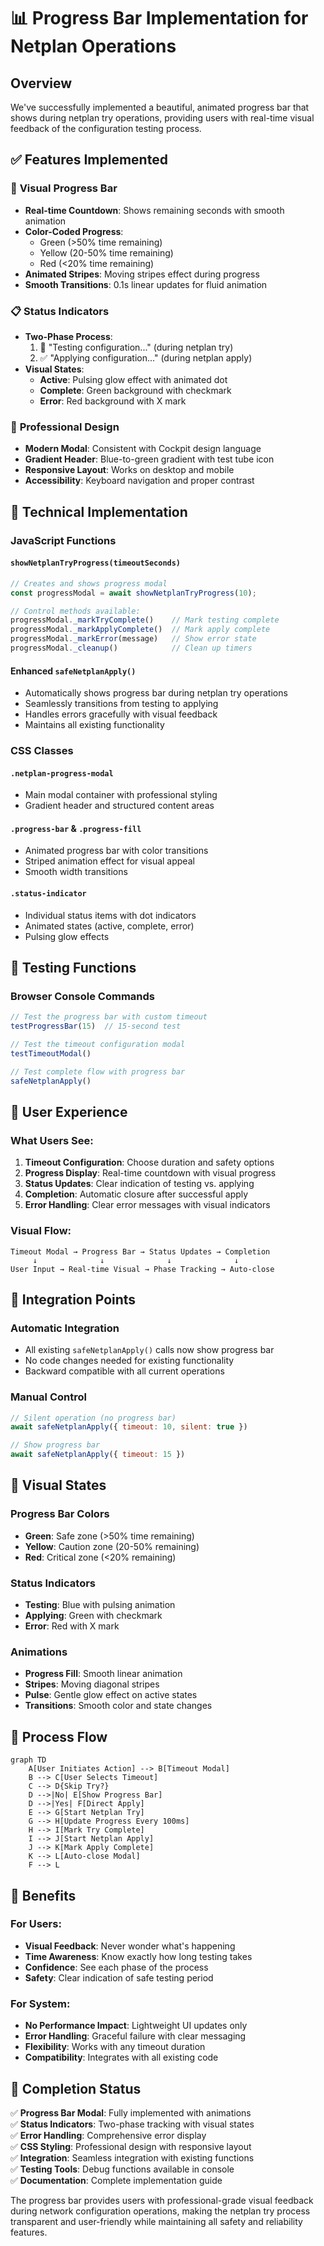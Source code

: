 # 📊 Progress Bar Implementation for Netplan Operations

## Overview
We've successfully implemented a beautiful, animated progress bar that shows during netplan try operations, providing users with real-time visual feedback of the configuration testing process.

## ✅ Features Implemented

### 🎯 **Visual Progress Bar**
- **Real-time Countdown**: Shows remaining seconds with smooth animation
- **Color-Coded Progress**: 
  - Green (>50% time remaining)
  - Yellow (20-50% time remaining) 
  - Red (<20% time remaining)
- **Animated Stripes**: Moving stripes effect during progress
- **Smooth Transitions**: 0.1s linear updates for fluid animation

### 📋 **Status Indicators**
- **Two-Phase Process**:
  1. 🧪 "Testing configuration..." (during netplan try)
  2. ✅ "Applying configuration..." (during netplan apply)
- **Visual States**:
  - **Active**: Pulsing glow effect with animated dot
  - **Complete**: Green background with checkmark
  - **Error**: Red background with X mark

### 🎨 **Professional Design**
- **Modern Modal**: Consistent with Cockpit design language
- **Gradient Header**: Blue-to-green gradient with test tube icon
- **Responsive Layout**: Works on desktop and mobile
- **Accessibility**: Keyboard navigation and proper contrast

## 🔧 Technical Implementation

### JavaScript Functions

#### `showNetplanTryProgress(timeoutSeconds)`
```javascript
// Creates and shows progress modal
const progressModal = await showNetplanTryProgress(10);

// Control methods available:
progressModal._markTryComplete()    // Mark testing complete
progressModal._markApplyComplete()  // Mark apply complete  
progressModal._markError(message)   // Show error state
progressModal._cleanup()            // Clean up timers
```

#### Enhanced `safeNetplanApply()`
- Automatically shows progress bar during netplan try operations
- Seamlessly transitions from testing to applying
- Handles errors gracefully with visual feedback
- Maintains all existing functionality

### CSS Classes

#### `.netplan-progress-modal`
- Main modal container with professional styling
- Gradient header and structured content areas

#### `.progress-bar` & `.progress-fill`
- Animated progress bar with color transitions
- Striped animation effect for visual appeal
- Smooth width transitions

#### `.status-indicator`
- Individual status items with dot indicators
- Animated states (active, complete, error)
- Pulsing glow effects

## 🧪 Testing Functions

### Browser Console Commands
```javascript
// Test the progress bar with custom timeout
testProgressBar(15)  // 15-second test

// Test the timeout configuration modal
testTimeoutModal()

// Test complete flow with progress bar
safeNetplanApply()
```

## 📱 User Experience

### What Users See:
1. **Timeout Configuration**: Choose duration and safety options
2. **Progress Display**: Real-time countdown with visual progress
3. **Status Updates**: Clear indication of testing vs. applying
4. **Completion**: Automatic closure after successful apply
5. **Error Handling**: Clear error messages with visual indicators

### Visual Flow:
```
Timeout Modal → Progress Bar → Status Updates → Completion
     ↓              ↓              ↓              ↓
User Input → Real-time Visual → Phase Tracking → Auto-close
```

## 🎯 Integration Points

### Automatic Integration
- All existing `safeNetplanApply()` calls now show progress bar
- No code changes needed for existing functionality
- Backward compatible with all current operations

### Manual Control
```javascript
// Silent operation (no progress bar)
await safeNetplanApply({ timeout: 10, silent: true })

// Show progress bar
await safeNetplanApply({ timeout: 15 })
```

## 🎨 Visual States

### Progress Bar Colors
- **Green**: Safe zone (>50% time remaining)
- **Yellow**: Caution zone (20-50% remaining)  
- **Red**: Critical zone (<20% remaining)

### Status Indicators
- **Testing**: Blue with pulsing animation
- **Applying**: Green with checkmark
- **Error**: Red with X mark

### Animations
- **Progress Fill**: Smooth linear animation
- **Stripes**: Moving diagonal stripes
- **Pulse**: Gentle glow effect on active states
- **Transitions**: Smooth color and state changes

## 🔄 Process Flow

```mermaid
graph TD
    A[User Initiates Action] --> B[Timeout Modal]
    B --> C[User Selects Timeout]
    C --> D{Skip Try?}
    D -->|No| E[Show Progress Bar]
    D -->|Yes| F[Direct Apply]
    E --> G[Start Netplan Try]
    G --> H[Update Progress Every 100ms]
    H --> I[Mark Try Complete]
    I --> J[Start Netplan Apply]
    J --> K[Mark Apply Complete]
    K --> L[Auto-close Modal]
    F --> L
```

## 🚀 Benefits

### For Users:
- **Visual Feedback**: Never wonder what's happening
- **Time Awareness**: Know exactly how long testing takes
- **Confidence**: See each phase of the process
- **Safety**: Clear indication of safe testing period

### For System:
- **No Performance Impact**: Lightweight UI updates only
- **Error Handling**: Graceful failure with clear messaging  
- **Flexibility**: Works with any timeout duration
- **Compatibility**: Integrates with all existing code

## 🎉 Completion Status

✅ **Progress Bar Modal**: Fully implemented with animations  
✅ **Status Indicators**: Two-phase tracking with visual states  
✅ **Error Handling**: Comprehensive error display  
✅ **CSS Styling**: Professional design with responsive layout  
✅ **Integration**: Seamless integration with existing functions  
✅ **Testing Tools**: Debug functions available in console  
✅ **Documentation**: Complete implementation guide  

The progress bar provides users with professional-grade visual feedback during network configuration operations, making the netplan try process transparent and user-friendly while maintaining all safety and reliability features.

